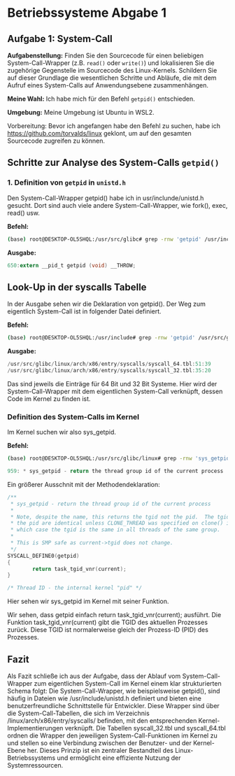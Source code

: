 # Betriebssysteme Abgabe 1

## Aufgabe 1: System-Call 

**Aufgabenstellung:**
Finden Sie den Sourcecode für einen beliebigen System-Call-Wrapper (z.B. `read()` oder `write()`) und lokalisieren Sie die zugehörige Gegenstelle im Sourcecode des Linux-Kernels. Schildern Sie auf dieser Grundlage die wesentlichen Schritte und Abläufe, die mit dem Aufruf eines System-Calls auf Anwendungsebene zusammenhängen.

**Meine Wahl:**
Ich habe mich für den Befehl `getpid()` entschieden. 

**Umgebung:**
Meine Umgebung ist Ubuntu in WSL2.

Vorbereitung:
Bevor ich angefangen habe den Befehl zu suchen, habe ich https://github.com/torvalds/linux geklont, um auf den gesamten Sourcecode zugreifen zu können.

## Schritte zur Analyse des System-Calls `getpid()`

### 1. Definition von `getpid` in `unistd.h`

Den System-Call-Wrapper getpid() habe ich in usr/inclunde/unistd.h gesucht. Dort sind auch viele andere System-Call-Wrapper, wie fork(), exec, read() usw.

**Befehl:**
```bash
(base) root@DESKTOP-OL5SHQL:/usr/src/glibc# grep -rnw 'getpid' /usr/include/unistd.h
```
**Ausgabe:**
```c
650:extern __pid_t getpid (void) __THROW;
```
## Look-Up in der syscalls Tabelle

In der Ausgabe sehen wir die Deklaration von getpid(). Der Weg zum eigentlich System-Call ist in folgender Datei definiert.

**Befehl:**
```bash
(base) root@DESKTOP-OL5SHQL:/usr/include# grep -rnw 'getpid' /usr/src/glibc/linux/arch/x86/entry/syscalls/
```

**Ausgabe:**
```c
/usr/src/glibc/linux/arch/x86/entry/syscalls/syscall_64.tbl:51:39       common  getpid                  sys_getpid
/usr/src/glibc/linux/arch/x86/entry/syscalls/syscall_32.tbl:35:20       i386    getpid                  sys_getpid
```
Das sind jeweils die Einträge für 64 Bit und 32 Bit Systeme. Hier wird der System-Call-Wrapper mit dem eigentlichen System-Call verknüpft, dessen Code im Kernel zu finden ist.

### Definition des System-Calls im Kernel
Im Kernel suchen wir also sys_getpid.

**Befehl:**
```bash
(base) root@DESKTOP-OL5SHQL:/usr/src/glibc/linux# grep -rnw 'sys_getpid' kernel/sys.c
```

```c
959: * sys_getpid - return the thread group id of the current process
```

Ein größerer Ausschnit mit der Methodendeklaration:

```c
/**
 * sys_getpid - return the thread group id of the current process
 *
 * Note, despite the name, this returns the tgid not the pid.  The tgid and
 * the pid are identical unless CLONE_THREAD was specified on clone() in
 * which case the tgid is the same in all threads of the same group.
 *
 * This is SMP safe as current->tgid does not change.
 */
SYSCALL_DEFINE0(getpid)
{
        return task_tgid_vnr(current);
}

/* Thread ID - the internal kernel "pid" */
```

Hier sehen wir sys_getpid im Kernel mit seiner Funktion.

Wir sehen, dass getpid einfach return task_tgid_vnr(current); ausführt. Die Funktion task_tgid_vnr(current) gibt die TGID des aktuellen Prozesses zurück. Diese TGID ist normalerweise gleich der Prozess-ID (PID) des Prozesses.


## Fazit

Als Fazit schließe ich aus der Aufgabe, dass der Ablauf vom System-Call-Wrapper zum eigentlichen System-Call im Kernel einem klar strukturierten Schema folgt: 
Die System-Call-Wrapper, wie beispielsweise getpid(), sind häufig in Dateien wie /usr/include/unistd.h definiert und bieten eine benutzerfreundliche Schnittstelle für Entwickler.
 Diese Wrapper sind über die System-Call-Tabellen, die sich im Verzeichnis /linux/arch/x86/entry/syscalls/ befinden, mit den entsprechenden Kernel-Implementierungen verknüpft.
 Die Tabellen syscall_32.tbl und syscall_64.tbl ordnen die Wrapper den jeweiligen System-Call-Funktionen im Kernel zu und stellen so eine Verbindung zwischen der Benutzer- und der Kernel-Ebene her.
 Dieses Prinzip ist ein zentraler Bestandteil des Linux-Betriebssystems und ermöglicht eine effiziente Nutzung der Systemressourcen.

